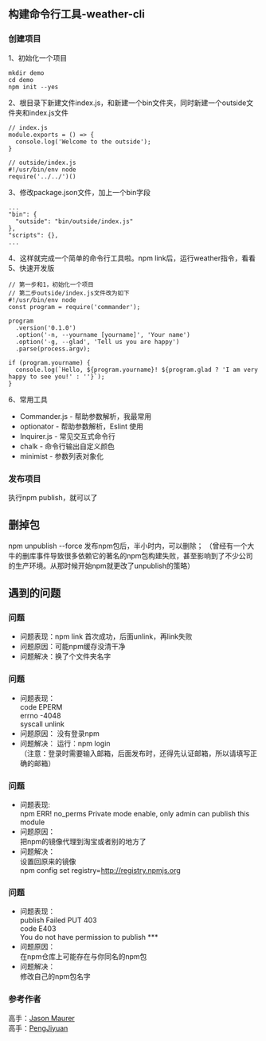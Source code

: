 ## 构建命令行工具-weather-cli

### 创建项目
1、初始化一个项目
```
mkdir demo
cd demo
npm init --yes
```  

2、根目录下新建文件index.js，和新建一个bin文件夹，同时新建一个outside文件夹和index.js文件
``` 
// index.js
module.exports = () => {
  console.log('Welcome to the outside');
}

// outside/index.js
#!/usr/bin/env node
require('../../')()

```
3、修改package.json文件，加上一个bin字段
```
...
"bin": {
  "outside": "bin/outside/index.js"
},
"scripts": {},
...

```
4、这样就完成一个简单的命令行工具啦。npm link后，运行weather指令，看看
5、快速开发版
```
// 第一步和1，初始化一个项目
// 第二步outside/index.js文件改为如下
#!/usr/bin/env node
const program = require('commander');

program
  .version('0.1.0')
  .option('-n, --yourname [yourname]', 'Your name')
  .option('-g, --glad', 'Tell us you are happy')
  .parse(process.argv);

if (program.yourname) {
  console.log(`Hello, ${program.yourname}! ${program.glad ? 'I am very happy to see you!' : ''}`);
}
```
6、常用工具
- Commander.js - 帮助参数解析，我最常用
- optionator - 帮助参数解析，Eslint 使用
- Inquirer.js - 常见交互式命令行
- chalk - 命令行输出自定义颜色
- minimist - 参数列表对象化

### 发布项目
执行npm publish，就可以了

## 删掉包
npm unpublish --force 
发布npm包后，半小时内，可以删除；
（曾经有一个大牛的删库事件导致很多依赖它的著名的npm包构建失败，甚至影响到了不少公司的生产环境。从那时候开始npm就更改了unpublish的策略）

## 遇到的问题
### 问题
- 问题表现：npm link 首次成功，后面unlink，再link失败
- 问题原因：可能npm缓存没清干净
- 问题解决：换了个文件夹名字

### 问题
- 问题表现：  
  code EPERM  
  errno -4048  
  syscall unlink
- 问题原因：
  没有登录npm
- 问题解决：
  运行：npm login  
  （注意：登录时需要输入邮箱，后面发布时，还得先认证邮箱，所以请填写正确的邮箱）

### 问题
- 问题表现:  
npm ERR! no_perms Private mode enable, only admin can publish this module
- 问题原因：  
把npm的镜像代理到淘宝或者别的地方了
- 问题解决：  
设置回原来的镜像  
npm config set registry=http://registry.npmjs.org

### 问题
- 问题表现：  
publish Failed PUT 403  
code E403  
You do not have permission to publish ***
- 问题原因：  
在npm仓库上可能存在与你同名的npm包
- 问题解决：  
修改自己的npm包名字  
### 参考作者
高手：[Jason Maurer](https://timber.io/blog/creating-a-real-world-cli-app-with-node/#parsing-commands-and-arguments)  
高手：[PengJiyuan](https://www.jianshu.com/p/cd9cf12d0e31)